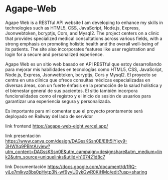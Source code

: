 # Agape-Web
Agape Web is a RESTful API website I am developing to enhance my skills in technologies such as HTML5, CSS, JavaScript, Node.js, Express, Jsonwebtoken, bcryptjs, Cors, and Mysql2. The project centers on a clinic that provides specialized medical consultations across various fields, with a strong emphasis on promoting holistic health and the overall well-being of its patients. The site also incorporates features like user registration and login for a secure and personalized experience.

Agape Web es un sitio web basado en API RESTful que estoy desarrollando para mejorar mis habilidades en tecnologías como HTML5, CSS, JavaScript, Node.js, Express, Jsonwebtoken, bcryptjs, Cors y Mysql2. El proyecto se centra en una clínica que ofrece consultas médicas especializadas en diversas áreas, con un fuerte énfasis en la promoción de la salud holística y el bienestar general de sus pacientes. El sitio también incorpora funcionalidades como el registro y el inicio de sesión de usuarios para garantizar una experiencia segura y personalizada.

Es importante para mi comentar que el proyecto prontamente será deployado en Railway del lado de servidor

link frontend
https://agape-web-eight.vercel.app/

link presentación
https://www.canva.com/design/DAGssKSsn0E/E8t5IYjxy9-3HWXq9PBhtA/view?utm_content=DAGssKSsn0E&utm_campaign=designshare&utm_medium=link2&utm_source=uniquelinks&utlId=h107421d8c7

link Documentación
https://docs.google.com/document/d/1RQ-yjLe7mlkyz8bs0pHytp3N-wf9yyU0ykGwR0KiHMo/edit?usp=sharing
